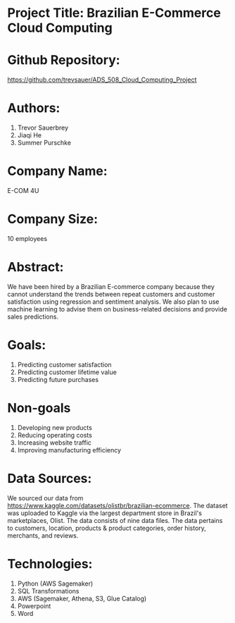 # Project Title: Brazilian E-Commerce Cloud Computing

# Github Repository:
https://github.com/trevsauer/ADS_508_Cloud_Computing_Project

# Authors:
 1. Trevor Sauerbrey
 2. Jiaqi He
 3. Summer Purschke
 
 # Company Name:
 E-COM 4U
 
 # Company Size:
 10 employees

# Abstract:
 We have been hired by a Brazilian E-commerce company because they cannot understand the trends between repeat customers and customer satisfaction using regression and sentiment analysis. We also plan to use machine learning to advise them on business-related decisions and provide sales predictions. 

# Goals:
 1. Predicting customer satisfaction
 2. Predicting customer lifetime value
 3. Predicting future purchases

# Non-goals
 1. Developing new products
 2. Reducing operating costs
 3. Increasing website traffic
 4. Improving manufacturing efficiency

# Data Sources:
We sourced our data from https://www.kaggle.com/datasets/olistbr/brazilian-ecommerce. The dataset was uploaded to Kaggle via the largest department store in Brazil's marketplaces, Olist. The data consists of nine data files. The data pertains to customers, location, products & product categories, order history, merchants, and reviews.

# Technologies:

 1. Python (AWS Sagemaker)
 2. SQL Transformations
 3. AWS (Sagemaker, Athena, S3, Glue Catalog)
 4. Powerpoint
 5. Word
 



